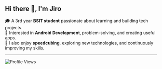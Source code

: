 ## Hi there 👋, I'm Jiro  

🎓 A 3rd year **BSIT student** passionate about learning and building tech projects.  
📱 Interested in **Android Development**, problem-solving, and creating useful apps.  
🧩 I also enjoy **speedcubing**, exploring new technologies, and continuously improving my skills.  

---

![Profile Views](https://komarev.com/ghpvc/?username=codewithjiro&label=Profile%20Views&color=0e75b6&style=for-the-badge)




<!--
**codewithjiro/codewithjiro** is a ✨ _special_ ✨ repository because its `README.md` (this file) appears on your GitHub profile.

Here are some ideas to get you started:

- 🔭 I’m currently working on ...
- 🌱 I’m currently learning ...
- 👯 I’m looking to collaborate on ...
- 🤔 I’m looking for help with ...
- 💬 Ask me about ...
- 📫 How to reach me: ...
- 😄 Pronouns: ...
- ⚡ Fun fact: ...
-->
